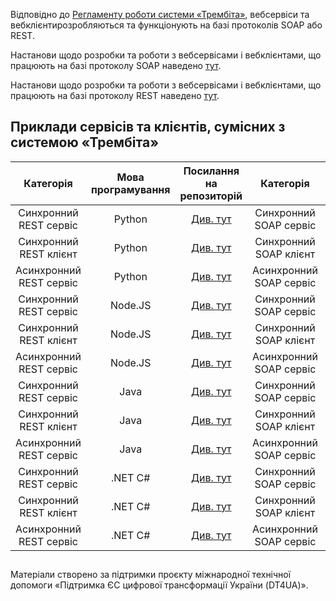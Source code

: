 Відповідно до [Регламенту роботи системи «Трембіта»](https://portal.trembita.gov.ua/media/website-media/Регламент_Трембіта_v4.0.pdf), вебсервіси та вебклієнтирозробляються та функціонують на базі протоколів SOAP або REST.

Настанови щодо розробки та роботи з вебсервісами і вебклієнтами, що працюють на базі протоколу SOAP наведено [тут](https://github.com/nataLee-git/Services-development-for-Trembita-system/blob/main/SOAP%20services%20development%20for%20Trembita%20system.md).

Настанови щодо розробки та роботи з вебсервісами і вебклієнтами, що працюють на базі протоколу REST наведено [тут](https://github.com/nataLee-git/Services-development-for-Trembita-system/blob/main/REST%20services%20development%20for%20Trembita%20system.md).

## Приклади сервісів та клієнтів, сумісних з системою «Трембіта»

|        Категорія        | Мова програмування |                          Посилання на репозиторій                           |        Категорія        | Мова програмування |                  Посилання на репозиторій                   |
|:-----------------------:|:------------------:|:---------------------------------------------------------------------------:|:-----------------------:|:------------------:|:-----------------------------------------------------------:|
| Синхронний REST сервіс  |       Python       |     [Див. тут](https://github.com/kshypachov/FastAPI_trembita_service)      | Синхронний SOAP сервіс  |       Python       | [Див. тут](https://github.com/kshypachov/soap_sync_service) |
| Синхронний REST клієнт  |       Python       |     [Див. тут](https://github.com/kshypachov/web-client_trembita_sync)      | Синхронний SOAP клієнт  |       Python       |                        [Див. тут]()                         |
| Асинхронний REST сервіс |       Python       |                                [Див. тут]()                                 | Асинхронний SOAP сервіс |       Python       |                        [Див. тут]()                         |
| Синхронний REST сервіс  |      Node.JS       | [Див. тут](https://github.com/kshypachov/rest-sync-service-node-express-js) | Синхронний SOAP сервіс  |      Node.JS       |                        [Див. тут]()                         |
| Синхронний REST клієнт  |      Node.JS       |                                [Див. тут]()                                 | Синхронний SOAP клієнт  |      Node.JS       |                        [Див. тут]()                         |
| Асинхронний REST сервіс |      Node.JS       |                                [Див. тут]()                                 | Асинхронний SOAP сервіс |      Node.JS       |                        [Див. тут]()                         |
| Синхронний REST сервіс  |        Java        |          [Див. тут](https://github.com/Wishmaster-sa/SpringWSrest)          | Синхронний SOAP сервіс  |        Java        |  [Див. тут](https://github.com/Wishmaster-sa/SpringWSsoap)  |
| Синхронний REST клієнт  |        Java        |        [Див. тут](https://github.com/Wishmaster-sa/SpringWebClient)         | Синхронний SOAP клієнт  |        Java        |                        [Див. тут]()                         |
| Асинхронний REST сервіс |        Java        |                                [Див. тут]()                                 | Асинхронний SOAP сервіс |        Java        |                        [Див. тут]()                         |
| Синхронний REST сервіс  |      .NET C#       |                                [Див. тут]()                                 | Синхронний SOAP сервіс  |      .NET C#       |                        [Див. тут]()                         |
| Синхронний REST клієнт  |      .NET C#       |                                [Див. тут]()                                 | Синхронний SOAP клієнт  |      .NET C#       |                        [Див. тут]()                         |
| Асинхронний REST сервіс |      .NET C#       |                                [Див. тут]()                                 | Асинхронний SOAP сервіс |      .NET C#       |                        [Див. тут]()                         |

##
Матеріали створено за підтримки проєкту міжнародної технічної допомоги «Підтримка ЄС цифрової трансформації України (DT4UA)».
